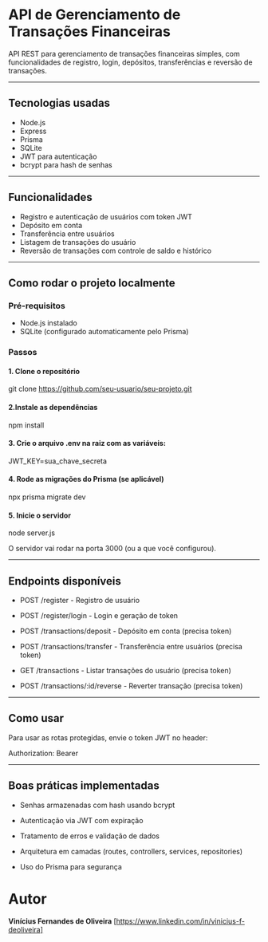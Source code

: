# API de Gerenciamento de Transações Financeiras

API REST para gerenciamento de transações financeiras simples, com funcionalidades de registro, login, depósitos, transferências e reversão de transações.

---

## Tecnologias usadas

- Node.js  
- Express  
- Prisma  
- SQLite  
- JWT para autenticação  
- bcrypt para hash de senhas

---

## Funcionalidades

- Registro e autenticação de usuários com token JWT  
- Depósito em conta  
- Transferência entre usuários  
- Listagem de transações do usuário  
- Reversão de transações com controle de saldo e histórico

---

## Como rodar o projeto localmente

### Pré-requisitos

- Node.js instalado  
- SQLite (configurado automaticamente pelo Prisma)

### Passos

#### 1. Clone o repositório  
   git clone https://github.com/seu-usuario/seu-projeto.git

#### 2.Instale as dependências

  npm install

#### 3. Crie o arquivo .env na raiz com as variáveis:

JWT_KEY=sua_chave_secreta

#### 4. Rode as migrações do Prisma (se aplicável)

npx prisma migrate dev

#### 5. Inicie o servidor

node server.js

O servidor vai rodar na porta 3000 (ou a que você configurou).

---

## Endpoints disponíveis

- POST /register - Registro de usuário

- POST /register/login - Login e geração de token

- POST /transactions/deposit - Depósito em conta (precisa token)

- POST /transactions/transfer - Transferência entre usuários (precisa token)

- GET /transactions - Listar transações do usuário (precisa token)

- POST /transactions/:id/reverse - Reverter transação (precisa token)

---

## Como usar

Para usar as rotas protegidas, envie o token JWT no header:

Authorization: Bearer <token>

---

## Boas práticas implementadas
- Senhas armazenadas com hash usando bcrypt

- Autenticação via JWT com expiração

- Tratamento de erros e validação de dados

- Arquitetura em camadas (routes, controllers, services, repositories)

- Uso do Prisma para segurança

# Autor
**Vinícius Fernandes de Oliveira**
[https://www.linkedin.com/in/vinicius-f-deoliveira]